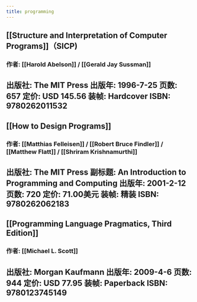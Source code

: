 ```yaml
---
title: programming
---
```


## [[Structure and Interpretation of Computer Programs]]（SICP)
### 作者: [[Harold Abelson]] / [[Gerald Jay Sussman]]
出版社: The MIT Press
出版年: 1996-7-25
页数: 657
定价: USD 145.56
装帧: Hardcover
ISBN: 9780262011532
------
## [[How to Design Programs]]
### 作者: [[Matthias Felleisen]] / [[Robert Bruce Findler]] / [[Matthew Flatt]] / [[Shriram Krishnamurthi]]
出版社: The MIT Press
副标题: An Introduction to Programming and Computing
出版年: 2001-2-12
页数: 720
定价: 71.00美元
装帧: 精装
ISBN: 9780262062183
-------
## [[Programming Language Pragmatics, Third Edition]]
### 作者: [[Michael L. Scott]]
出版社: Morgan Kaufmann
出版年: 2009-4-6
页数: 944
定价: USD 77.95
装帧: Paperback
ISBN: 9780123745149
------

